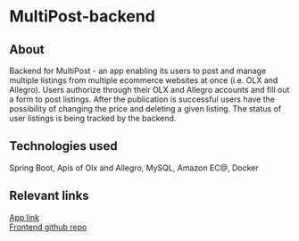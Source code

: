# MultiPost-backend
## About
Backend for MultiPost - an app enabling its users to post and manage multiple listings from multiple ecommerce websites at once (i.e. OLX and Allegro). Users authorize through their OLX and Allegro accounts and fill out a form to post listings. After the publication is successful users have the possibility of changing the price and deleting a given listing. The status of user listings is being tracked by the backend.
## Technologies used
Spring Boot, Apis of Olx and Allegro, MySQL, Amazon EC@, Docker
## Relevant links
[App link](http://54.93.68.225:4200/)\
[Frontend github repo](https://github.com/JakubOkrzesik/MultiPost-frontend)
